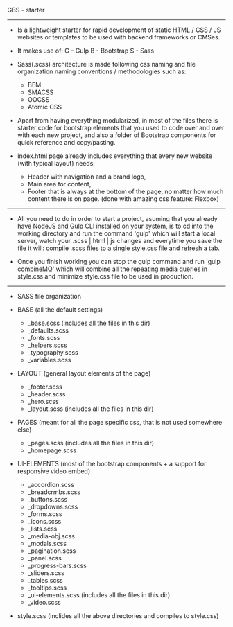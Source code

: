 GBS - starter

--------------------------------------------------------------------------------------------------------------------------------------------------------------

 - Is a lightweight starter for rapid development of static HTML / CSS / JS websites or templates to be used with backend frameworks or CMSes.

- It makes use of: 
	G - Gulp
	B - Bootstrap
	S - Sass

- Sass(.scss) architecture is made following css naming and file organization naming conventions / methodologies such as:
	- BEM
	- SMACSS
	- OOCSS
	- Atomic CSS

- Apart from having everything modularized, in most of the files there is starter code for bootstrap elements that you used to code over and over with each new project, and also a folder of Bootstrap components for quick reference and copy/pasting.

- index.html page already includes everything that every new website (with typical layout) needs: 
	- Header with navigation and a brand logo,
	- Main area for content,
	- Footer that is always at the bottom of the page, no matter how much content there is on page. (done with amazing css feature: Flexbox)

--------------------------------------------------------------------------------------------------------------------------------------------------------------

- All you need to do in order to start a project, asuming that you already have NodeJS and Gulp CLI installed on your system, 
is to cd into the working directory and run the command 'gulp' which will start a local server, watch your .scss | html | js changes 
and everytime you save the file it will: compile .scss files to a single style.css file and refresh a tab.

- Once you finish working you can stop the gulp command and run 'gulp combineMQ' which will combine all the repeating media queries in style.css 
and minimize style.css file to be used in production.

--------------------------------------------------------------------------------------------------------------------------------------------------------------

- SASS file organization

 - BASE (all the default settings)
   - _base.scss (includes all the files in this dir)
   - _defaults.scss
   - _fonts.scss
   - _helpers.scss
   - _typography.scss
   - _variables.scss
   
 - LAYOUT (general layout elements of the page)
   - _footer.scss
   - _header.scss
   - _hero.scss
   - _layout.scss (includes all the files in this dir)		
   			
 - PAGES (meant for all the page specific css, that is not used somewhere else)
   - _pages.scss (includes all the files in this dir)
   - _homepage.scss
        
 - UI-ELEMENTS (most of the bootstrap components + a support for responsive video embed)          
   - _accordion.scss         
   - _breadcrmbs.scss
   - _buttons.scss
   - _dropdowns.scss
   - _forms.scss
   - _icons.scss
   - _lists.scss
   - _media-obj.scss
   - _modals.scss
   - _pagination.scss
   - _panel.scss
   - _progress-bars.scss
   - _sliders.scss
   - _tables.scss
   - _tooltips.scss
   - _ui-elements.scss (includes all the files in this dir)
   - _video.scss        

- style.scss (inclides all the above directories and compiles to style.css)











